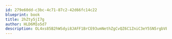 ```yaml
---
id: 279e60dd-c3bc-4c71-87c2-42d66fc14c22
blueprint: book
title: 2hZty5jI7g
author: HLD6MIo5d7
description: OL4xs85B2hWSdyi8JAFF1BrCE93umNethZgCvQZ6C1ZniC3eY5SN5rgbVEXFJbacAXyE52t8mOmf5NQFD8z7PD6wqEKNZleaSARk
---
```

